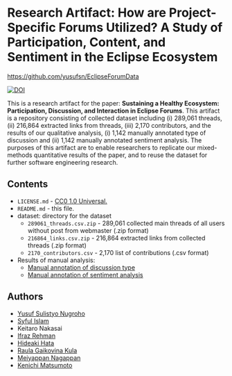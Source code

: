 # Research Artifact: How are Project-Specific Forums Utilized? A Study of Participation, Content, and Sentiment in the Eclipse Ecosystem

https://github.com/yusufsn/EclipseForumData

[![DOI](https://zenodo.org/badge/DOI/10.5281/zenodo.4451766.svg)](https://doi.org/10.5281/zenodo.4451766)

This is a research artifact for the paper: **Sustaining a Healthy Ecosystem: Participation, Discussion, and Interaction in Eclipse Forums**. This artifact is a repository consisting of collected dataset including (i) 289,061 threads, (ii) 216,864 extracted links from threads, (iii) 2,170 contributors, and the results of our qualitative analysis, (i) 1,142 manually annotated type of discussion and (ii) 1,142 manually annotated sentiment analysis. The purposes of this artifact are to enable researchers to replicate our mixed-methods quantitative results of the paper, and to reuse the dataset for further software engineering research.

## Contents
* `LICENSE.md` - [CC0 1.0 Universal.](https://creativecommons.org/publicdomain/zero/1.0/)
* `README.md` - this file.
* dataset: directory for the dataset
  * `289061_threads.csv.zip` - 289,061 collected main threads of all users without post from webmaster (.zip format)
  * `216864_links.csv.zip` - 216,864 extracted links from collected threads (.zip format)
  * `2170_contributors.csv` - 2,170 list of contributions (.csv format)
* Results of manual analysis:
  * [Manual annotation of discussion type](https://docs.google.com/spreadsheets/d/e/2PACX-1vQoRpcbrV66OEB4vaCG9Njq65zW7XpLRITYG3BlUOoa_DmeOKcdQIgYJ8y2aSlmL3y9bCUhjpP3rYmT/pubhtml)
  * [Manual annotation of sentiment analysis](https://docs.google.com/spreadsheets/d/e/2PACX-1vQfyvsP1Zq3b9p_BYwkkgYXuEePJB6sIroC47jOUMcR5P8t7DCJFNpOJD565SPgqi--L3AAIQWs2kC5/pubhtml)
  
## Authors
- [Yusuf Sulistyo Nugroho](https://yusufsn.github.io/)
- [Syful Islam](https://syful-is.github.io/)
- Keitaro Nakasai
- [Ifraz Rehman](https://ifrazrehman.github.io/)
- [Hideaki Hata](https://hideakihata.github.io/)
- [Raula Gaikovina Kula](https://raux.github.io/)
- [Meiyappan Nagappan](https://cs.uwaterloo.ca/~m2nagapp/)
- [Kenichi Matsumoto](https://matsumotokenichi.github.io/)
